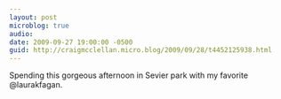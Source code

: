 ```yaml
---
layout: post
microblog: true
audio: 
date: 2009-09-27 19:00:00 -0500
guid: http://craigmcclellan.micro.blog/2009/09/28/t4452125938.html
---
```

Spending this gorgeous afternoon in Sevier park with my favorite @laurakfagan.
